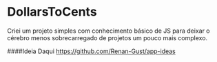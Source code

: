 # DollarsToCents
Criei um projeto simples com conhecimento básico de JS para deixar o cérebro menos sobrecarregado de projetos um pouco mais complexo.

####Ideia Daqui
https://github.com/Renan-Gust/app-ideas
